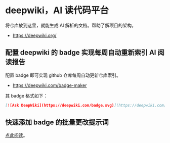 # deepwiki，AI 读代码平台

将仓库放到这里，就能生成 AI 解析的文档。帮助了解项目的架构。

- https://deepwiki.org/

## 配置 deepwiki 的 badge 实现每周自动重新索引 AI 阅读报告

配置 badge 即可实现 github 仓库每周自动更新仓库索引。

- https://deepwiki.com/badge-maker

其 badge 格式如下：

```markdown
[![Ask DeepWiki](https://deepwiki.com/badge.svg)](https://deepwiki.com/owner/repo)
```

## 快速添加 badge 的批量更改提示词

[点此阅读](./add-deepwiki-bagde-prompt.md)。
